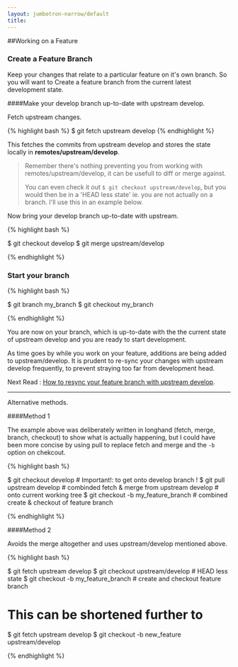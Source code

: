 ```yaml
---
layout: jumbotron-narrow/default
title:
---
```


##Working on a Feature

### Create a Feature Branch

Keep your changes that relate to a particular feature on it's own
branch. So you will want to Create a feature branch from the current
latest development state.

####Make your develop branch up-to-date with upstream develop.

Fetch upstream changes.

{% highlight bash %}
   $ git fetch upstream develop 
{% endhighlight %}

This fetches the commits from upstream develop and stores the state
locally in **remotes/upstream/develop**.

>Remember there's nothing preventing you from working with
>remotes/upstream/develop, it can be usefull to diff or merge against.
>
>You can even check it out `$ git checkout upstream/develop`, but you
>would then be in a 'HEAD less state' ie. you are not actually on a branch.
>I'll use this in an example below.

Now bring your develop branch up-to-date with upstream.

{% highlight bash %}

$ git checkout develop
$ git merge upstream/develop

{% endhighlight %}

### Start your branch
{% highlight bash %}

$ git branch my_branch
$ git checkout my_branch

{% endhighlight %}

You are now on your branch, which is up-to-date with the the current
state of upstream develop and you are ready to start development.

As time goes by while you work on your feature, additions are being
added to upstream/develop. It is prudent to re-sync your changes with
upstream develop frequently, to prevent straying too far from
development head.

Next Read : [How to resync your feature branch with upstream
develop](../resync-with-upstream).

----

Alternative methods.

####Method 1

The example above was deliberately written in longhand (fetch, merge,
branch, checkout) to show what is actually happening, but I could have
been more concise by using pull to replace fetch and merge and the `-b`
option on chekcout.

{% highlight bash %}

$ git checkout develop              # Important!: to get onto develop branch !
$ git pull upstream develop         # combinded fetch & merge from upstream develop
                                    # onto current working tree
$ git checkout -b my_feature_branch # combined create & checkout of feature branch

{% endhighlight %}


####Method 2

Avoids the merge altogether and uses upstream/develop mentioned above.

{% highlight bash %}

$ git fetch upstream develop
$ git checkout upstream/develop       # HEAD less state
$ git checkout -b my_feature_branch   # create and checkout feature branch	

# This can be shortened further to

$ git fetch upstream develop
$ git checkout -b new_feature upstream/develop

{% endhighlight %}

